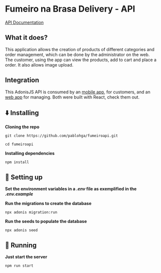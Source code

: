 # Fumeiro na Brasa Delivery - API

[API Documentation](https://documenter.getpostman.com/view/7189884/SWECXvVh?version=latest)



## What it does?

This application allows the creation of products of different categories and order management, which can be done by the administrator on the web. The customer, using the app can view the products, add to cart and place a order. It also allows image upload.

## Integration

This AdonisJS API is consumed by an [mobile app](https://github.com/pablohga/fumeiroapp), for customers, and an [web app](https://github.com/pablohga/fumeiroweb) for managing. Both were built with React, check them out.

## :arrow_down: Installing

**Cloning the repo**

```shell
git clone https://github.com/pablohga/fumeiroapi.git

cd fumeiroapi
```

**Installing dependencies**

```shell
npm install
```

## :wrench: Setting up

**Set the environment variables in a _.env_ file as exemplified in the _.env.example_**

**Run the migrations to create the database**

```shell
npx adonis migration:run
```

**Run the seeds to populate the database**

```shell
npx adonis seed
```

## :runner: Running

**Just start the server**

```shell
npm run start
```

